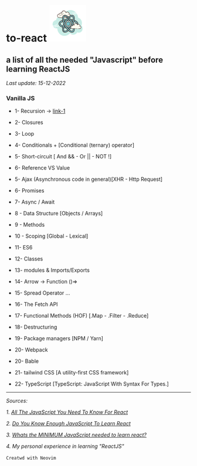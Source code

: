 # to-react ![alt text](./icons8-react-100.png) 

## **a list of all the needed "Javascript" before learning ReactJS**

*Last update: 15-12-2022*

### Vanilla JS

- 1- Recursion → [link-1](https://www.freecodecamp.org/news/quick-intro-to-recursion/)

- 2- Closures

- 3- Loop

- 4- Conditionals + [Conditional (ternary) operator]

- 5- Short-circuit [ And && - Or || - NOT !]

- 6- Reference VS Value


- 5- Ajax (Asynchronous code in general)[XHR - Http Request]

- 6- Promises

- 7- Async / Await

- 8 - Data Structure [Objects / Arrays]

- 9 - Methods 

- 10 - Scoping [Global - Lexical]
 
- 11- ES6 

- 12- Classes

- 13- modules & Imports/Exports

- 14- Arrow → Function ()=>

- 15- Spread Operator …

- 16- The Fetch API




- 17- Functional Methods (HOF) [.Map - .Filter - .Reduce]

- 18- Destructuring

- 19- Package managers [NPM / Yarn]

- 20- Webpack

- 20- Bable

- 21- tailwind CSS [A utility-first CSS framework]

- 22- TypeScript [TypeScript: JavaScript With Syntax For Types.]

---

*Sources:*

*1. [All The JavaScript You Need To Know For React](https://www.youtube.com/watch?v=m55PTVUrlnA)*

*2. [Do You Know Enough JavaScript To Learn React](https://youtu.be/JR9wsVYp8RQ)*

*3. [Whats the MINIMUM JavaScript needed to learn react?](https://youtu.be/Xzv_NtVoAB8)*

*4. My personal experience in learning "ReactJS"*

`Creatwd with Neovim`
